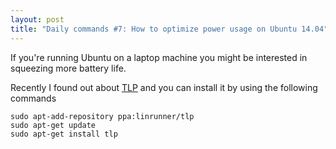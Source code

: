 ```yaml
---
layout: post
title: "Daily commands #7: How to optimize power usage on Ubuntu 14.04"
---
```


If you're running Ubuntu on a laptop machine you might be interested in squeezing more battery life.

Recently I found out about [TLP](http://linrunner.de/en/tlp/docs/tlp-linux-advanced-power-management.html) and you can install it by using the following commands

```
sudo apt-add-repository ppa:linrunner/tlp
sudo apt-get update
sudo apt-get install tlp
```
